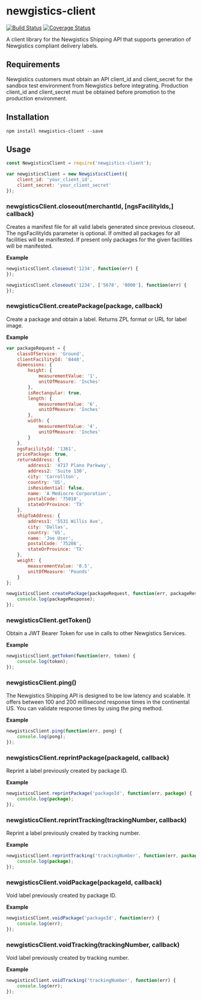# newgistics-client

[![Build Status](https://travis-ci.org/mediocre/newgistics-client.svg?branch=master)](https://travis-ci.org/mediocre/newgistics-client)
[![Coverage Status](https://coveralls.io/repos/github/mediocre/newgistics-client/badge.svg?branch=master)](https://coveralls.io/github/mediocre/newgistics-client?branch=master)

A client library for the Newgistics Shipping API that supports generation of Newgistics compliant delivery labels.

## Requirements

Newgistics customers must obtain an API client_id and client_secret for the sandbox test environment from Newgistics before integrating. Production client_id and client_secret must be obtained before promotion to the production environment.

## Installation

    npm install newgistics-client --save

## Usage

```javascript
const NewgisticsClient = require('newgistics-client');

var newgisticsClient = new NewgisticsClient({
    client_id: 'your_client_id',
    client_secret: 'your_client_secret'
});
```

### newgisticsClient.closeout(merchantId, [ngsFacilityIds,] callback)

Creates a manifest file for all valid labels generated since previous closeout.
The ngsFacilityIds parameter is optional. If omitted all packages for all facilities will be manifested. If present only packages for the given facilities will be manifested. 

**Example**

```javascript
newgisticsClient.closeout('1234', function(err) {
});
```

```javascript
newgisticsClient.closeout('1234', ['5678', '0000'], function(err) {
});
```

### newgisticsClient.createPackage(package, callback)

Create a package and obtain a label. Returns ZPL format or URL for label image.

**Example**

```javascript
var packageRequest = {
    classOfService: 'Ground',
    clientFacilityId: '8448',
    dimensions: {
        height: {
            measurementValue: '1',
            unitOfMeasure: 'Inches'
        },
        isRectangular: true,
        length: {
            measurementValue: '6',
            unitOfMeasure: 'Inches'
        },
        width: {
            measurementValue: '4',
            unitOfMeasure: 'Inches'
        }
    },
    ngsFacilityId: '1361',
    pricePackage: true,
    returnAddress: {
        address1: '4717 Plano Parkway',
        address2: 'Suite 130',
        city: 'Carrollton',
        country: 'US',
        isResidential: false,
        name: 'A Mediocre Corporation',
        postalCode: '75010',
        stateOrProvince: 'TX'
    },
    shipToAddress: {
        address1: '5531 Willis Ave',
        city: 'Dallas',
        country: 'US',
        name: 'Joe User',
        postalCode: '75206',
        stateOrProvince: 'TX'
    },
    weight: {
        measurementValue: '0.5',
        unitOfMeasure: 'Pounds'
    }
};

newgisticsClient.createPackage(packageRequest, function(err, packageResponse) {
    console.log(packageResponse);
});
```

### newgisticsClient.getToken()

Obtain a JWT Bearer Token for use in calls to other Newgistics Services.

**Example**

```javascript
newgisticsClient.getToken(function(err, token) {
    console.log(token);
});
```

### newgisticsClient.ping()

The Newgistics Shipping API is designed to be low latency and scalable. It offers between 100 and 200 millisecond response times in the continental US. You can validate response times by using the ping method.

**Example**

```javascript
newgisticsClient.ping(function(err, pong) {
    console.log(pong);
});
```

### newgisticsClient.reprintPackage(packageId, callback)

Reprint a label previously created by package ID.

**Example**

```javascript
newgisticsClient.reprintPackage('packageId', function(err, package) {
    console.log(package);
});
```

### newgisticsClient.reprintTracking(trackingNumber, callback)

Reprint a label previously created by tracking number.

**Example**

```javascript
newgisticsClient.reprintTracking('trackingNumber', function(err, package) {
    console.log(package);
});
```

### newgisticsClient.voidPackage(packageId, callback)

Void label previously created by package ID.

**Example**

```javascript
newgisticsClient.voidPackage('packageId', function(err) {
    console.log(err);
});
```

### newgisticsClient.voidTracking(trackingNumber, callback)

Void label previously created by tracking number.

**Example**

```javascript
newgisticsClient.voidTracking('trackingNumber', function(err) {
    console.log(err);
});
```